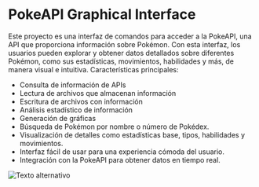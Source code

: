 # PokeAPI Graphical Interface

Este proyecto es una interfaz de comandos para acceder a la PokeAPI, una API que proporciona información sobre Pokémon. 
Con esta interfaz, los usuarios pueden explorar y obtener datos detallados sobre diferentes Pokémon, como sus estadísticas, movimientos, habilidades y más, de manera visual e intuitiva.
Características principales:

- Consulta de información de APIs  
- Lectura de archivos que almacenan información 
- Escritura de archivos con información 
- Análisis estadístico de información 
- Generación de gráficas 
- Búsqueda de Pokémon por nombre o número de Pokédex.
- Visualización de detalles como estadísticas base, tipos, habilidades y movimientos.
- Interfaz  fácil de usar para una experiencia cómoda del usuario.
- Integración con la PokeAPI para obtener datos en tiempo real.

![Texto alternativo](https://www.nintendo.com/eu/media/images/10_share_images/others_3/SI_Pokemon.jpg)
